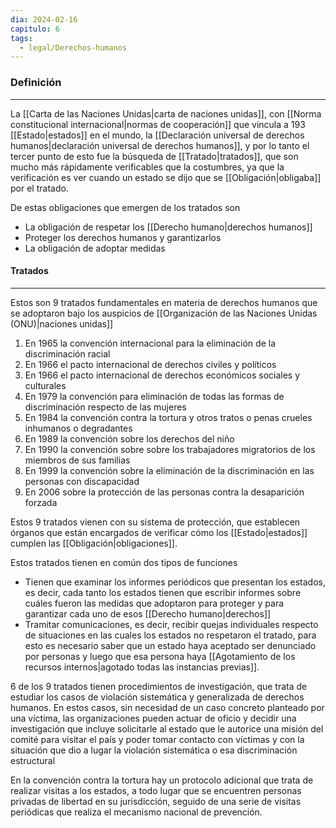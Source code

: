 ```yaml
---
dia: 2024-02-16
capitulo: 6
tags:
  - legal/Derechos-humanos
---
```

### Definición
---
La [[Carta de las Naciones Unidas|carta de naciones unidas]], con [[Norma constitucional internacional|normas de cooperación]] que vincula a 193 [[Estado|estados]] en el mundo, la [[Declaración universal de derechos humanos|declaración universal de derechos humanos]], y por lo tanto el tercer punto de esto fue la búsqueda de [[Tratado|tratados]], que son mucho más rápidamente verificables que la costumbres, ya que la verificación es ver cuando un estado se dijo que se [[Obligación|obligaba]] por el tratado.

De estas obligaciones que emergen de los tratados son
* La obligación de respetar los [[Derecho humano|derechos humanos]] 
* Proteger los derechos humanos y garantizarlos
* La obligación de adoptar medidas

#### Tratados
---
Estos son 9 tratados fundamentales en materia de derechos humanos que se adoptaron bajo los auspicios de [[Organización de las Naciones Unidas (ONU)|naciones unidas]]
1. En 1965 la convención internacional para la eliminación de la discriminación racial
2. En 1966 el pacto internacional de derechos civiles y políticos
3. En 1966 el pacto internacional de derechos económicos sociales y culturales
4. En 1979 la convención para eliminación de todas las formas de discriminación respecto de las mujeres
5. En 1984 la convención contra la tortura y otros tratos o penas crueles inhumanos o degradantes
6. En 1989 la convención sobre los derechos del niño
7. En 1990 la convención sobre sobre los trabajadores migratorios de los miembros de sus familias 
8. En 1999 la convención sobre la eliminación de la discriminación en las personas con discapacidad
9. En 2006 sobre la protección de las personas contra la desaparición forzada 

Estos 9 tratados vienen con su sistema de protección, que establecen órganos que están encargados de verificar cómo los [[Estado|estados]] cumplen las [[Obligación|obligaciones]].

Estos tratados tienen en común dos tipos de funciones
* Tienen que examinar los informes periódicos que presentan los estados, es decir, cada tanto los estados tienen que escribir informes sobre cuáles fueron las medidas que adoptaron para proteger y para garantizar cada uno de esos [[Derecho humano|derechos]]
* Tramitar comunicaciones, es decir, recibir quejas individuales respecto de situaciones en las cuales los estados no respetaron el tratado, para esto es necesario saber que un estado haya aceptado ser denunciado por personas y luego que esa persona haya [[Agotamiento de los recursos internos|agotado todas las instancias previas]].

6 de los 9 tratados tienen procedimientos de investigación, que trata de estudiar los casos de violación sistemática y generalizada de derechos humanos. En estos casos, sin necesidad de un caso concreto planteado por una víctima, las organizaciones pueden actuar de oficio y decidir una investigación que incluye solicitarle al estado que le autorice una misión del comité para visitar el país y poder tomar contacto con víctimas y con la situación que dio a lugar la violación sistemática o esa discriminación estructural

En la convención contra la tortura hay un protocolo adicional que trata de realizar visitas a los estados, a todo lugar que se encuentren personas privadas de libertad en su jurisdicción, seguido de una serie de visitas periódicas que realiza el mecanismo nacional de prevención. 